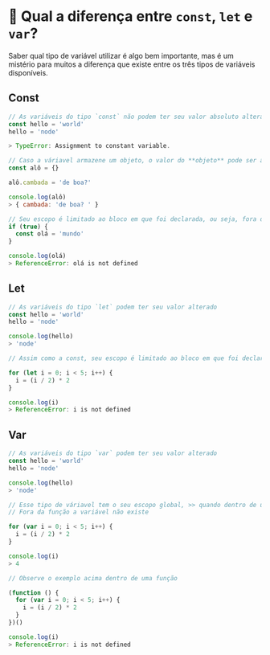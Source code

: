 # 🤔 Qual a diferença entre `const`, `let` e `var`?

Saber qual tipo de variável utilizar é algo bem importante, mas é um mistério para muitos a diferença que existe entre os três tipos de variáveis disponíveis.

## Const
```js
// As variáveis do tipo `const` não podem ter seu valor absoluto alterado após a declaração.
const hello = 'world'
hello = 'node'

> TypeError: Assignment to constant variable.
```
```js
// Caso a váriavel armazene um objeto, o valor do **objeto** pode ser alterado.
const alô = {}

alô.cambada = 'de boa?'

console.log(alô)
> { cambada: 'de boa? ' }
```
```js
// Seu escopo é limitado ao bloco em que foi declarada, ou seja, fora dele a variável não existe.
if (true) {
  const olá = 'mundo'
}

console.log(olá)
> ReferenceError: olá is not defined
```

## Let
```js
// As variáveis do tipo `let` podem ter seu valor alterado
const hello = 'world'
hello = 'node'

console.log(hello)
> 'node'
```
```js
// Assim como a const, seu escopo é limitado ao bloco em que foi declarada. Fora dele a variável não existe.

for (let i = 0; i < 5; i++) {
  i = (i / 2) * 2
}

console.log(i)
> ReferenceError: i is not defined
```

## Var
```js
// As variáveis do tipo `var` podem ter seu valor alterado
const hello = 'world'
hello = 'node'

console.log(hello)
> 'node'
```
```js
// Esse tipo de váriavel tem o seu escopo global, >> quando dentro de uma função <<.
// Fora da função a variável não existe

for (var i = 0; i < 5; i++) {
  i = (i / 2) * 2
}

console.log(i)
> 4
```
```js
// Observe o exemplo acima dentro de uma função

(function () {
  for (var i = 0; i < 5; i++) {
    i = (i / 2) * 2
  }
})()

console.log(i)
> ReferenceError: i is not defined
```
